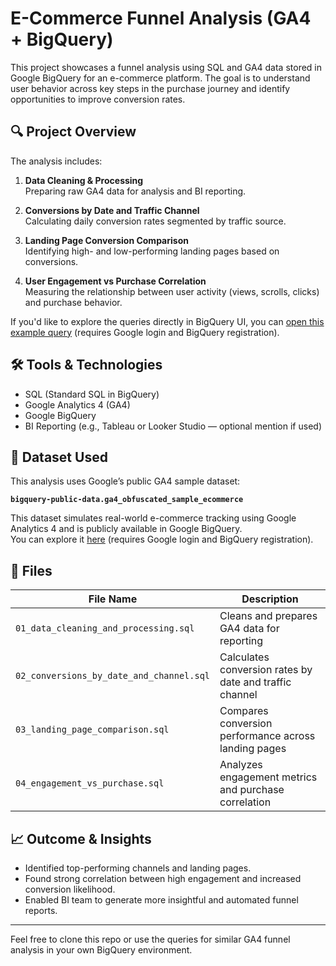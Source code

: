 # E-Commerce Funnel Analysis (GA4 + BigQuery)

This project showcases a funnel analysis using SQL and GA4 data stored in Google BigQuery for an e-commerce platform. The goal is to understand user behavior across key steps in the purchase journey and identify opportunities to improve conversion rates.

## 🔍 Project Overview

The analysis includes:

1. **Data Cleaning & Processing**  
   Preparing raw GA4 data for analysis and BI reporting.

2. **Conversions by Date and Traffic Channel**  
   Calculating daily conversion rates segmented by traffic source.

3. **Landing Page Conversion Comparison**  
   Identifying high- and low-performing landing pages based on conversions.

4. **User Engagement vs Purchase Correlation**  
   Measuring the relationship between user activity (views, scrolls, clicks) and purchase behavior.

If you'd like to explore the queries directly in BigQuery UI, you can [open this example query](https://console.cloud.google.com/bigquery?ws=!1m7!1m6!12m5!1m3!1secomm-ga4-data-analysis!2sus-central1!3sxpj9tvwh5p2y7bd2d9cee39f43cbbfef8525cbfa0348!2e1) (requires Google login and BigQuery registration).

## 🛠 Tools & Technologies
- SQL (Standard SQL in BigQuery)
- Google Analytics 4 (GA4)
- Google BigQuery
- BI Reporting (e.g., Tableau or Looker Studio — optional mention if used)

## 🧾 Dataset Used

This analysis uses Google’s public GA4 sample dataset:

**`bigquery-public-data.ga4_obfuscated_sample_ecommerce`**

This dataset simulates real-world e-commerce tracking using Google Analytics 4 and is publicly available in Google BigQuery.  
You can explore it [here](https://console.cloud.google.com/bigquery?p=bigquery-public-data&d=ga4_obfuscated_sample_ecommerce&t=events_20210131&page=table) (requires Google login and BigQuery registration).


## 📁 Files

| File Name | Description |
|-----------|-------------|
| `01_data_cleaning_and_processing.sql` | Cleans and prepares GA4 data for reporting |
| `02_conversions_by_date_and_channel.sql` | Calculates conversion rates by date and traffic channel |
| `03_landing_page_comparison.sql` | Compares conversion performance across landing pages |
| `04_engagement_vs_purchase.sql` | Analyzes engagement metrics and purchase correlation |

## 📈 Outcome & Insights
- Identified top-performing channels and landing pages.
- Found strong correlation between high engagement and increased conversion likelihood.
- Enabled BI team to generate more insightful and automated funnel reports.

---

Feel free to clone this repo or use the queries for similar GA4 funnel analysis in your own BigQuery environment.
